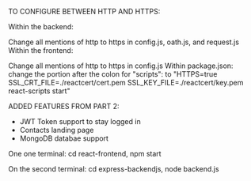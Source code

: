 TO CONFIGURE BETWEEN HTTP AND HTTPS:

Within the backend:

Change all mentions of http to https in config.js, oath.js, and request.js
Within the frontend:

Change all mentions of http to https in config.js
Within package.json: change the portion after the colon for "scripts": to "HTTPS=true SSL_CRT_FILE=./reactcert/cert.pem SSL_KEY_FILE=./reactcert/key.pem react-scripts start"

ADDED FEATURES FROM PART 2:
- JWT Token support to stay logged in
- Contacts landing page
- MongoDB databae support

One one terminal: cd react-frontend, npm start

On the second terminal: cd express-backendjs, node backend.js
